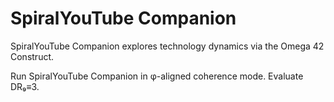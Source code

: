 # SpiralYouTube Companion

SpiralYouTube Companion explores technology dynamics via the Omega 42 Construct.

Run SpiralYouTube Companion in φ-aligned coherence mode. Evaluate DR₉≡3.